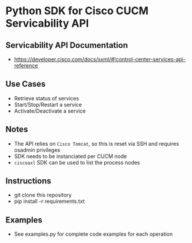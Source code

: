 # Python SDK for Cisco CUCM Servicability API

## Servicability API Documentation
 - https://developer.cisco.com/docs/sxml/#!control-center-services-api-reference

## Use Cases

 - Retrieve status of services
 - Start/Stop/Restart a service
 - Activate/Deactivate a service

## Notes

 - The API relies on `Cisco Tomcat`, so this is reset via SSH and requires osadmin privileges
 - SDK needs to be instanciated per CUCM node
 - `ciscoaxl` SDK can be used to list the process nodes

## Instructions

 - git clone this repository
 - pip install -r requirements.txt

## Examples

 - See examples.py for complete code examples for each operation